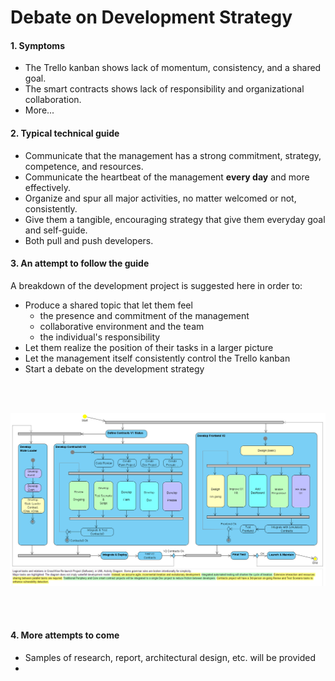 
# Debate on Development Strategy

#### 1. Symptoms

- The Trello kanban shows lack of momentum, consistency, and a shared goal.
- The smart contracts shows lack of responsibility and organizational collaboration.
- More...


#### 2. Typical technical guide

- Communicate that the management has a strong commitment, strategy, competence, and resources.
- Communicate the heartbeat of the management **every day** and more effectively.
- Organize and spur all major activities, no matter welcomed or not, consistently.
- Give them a tangible, encouraging strategy that give them everyday goal and self-guide.
- Both pull and push developers.

#### 3.  An attempt to follow the guide

A breakdown of the development project is suggested here in order to:
- Produce a shared topic that let them feel 
  - the presence and commitment of the management
  - collaborative environment and the team
  - the individual's responsibility
- Let them realize the position of their tasks in a larger picture
- Let the management itself consistently control the Trello kanban
- Start a debate on the development strategy

<br/> <br/>

<p align="center">
  <img src="..\_images\Logical_Tasks_And_Relations.PNG" width="1280" title="hover text">
</p>

  
<br/> <br/>

#### 4. More attempts to come

- Samples of research, report, architectural design, etc. will be provided
- 